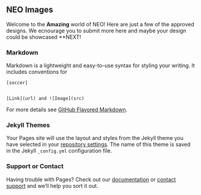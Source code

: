 ## NEO Images

Welcome to the **Amazing** world of NEO!  Here are just a few of the approved designs.  We ecnourage you to submit more here and maybe your design could be showcased **NEXT!

### Markdown

Markdown is a lightweight and easy-to-use syntax for styling your writing. It includes conventions for

```LOGOS HERE
[soccer] 


[Link](url) and ![Image](src)
```

For more details see [GitHub Flavored Markdown](https://guides.github.com/features/mastering-markdown/).

### Jekyll Themes

Your Pages site will use the layout and styles from the Jekyll theme you have selected in your [repository settings](https://github.com/OutSystemsCommunity/Neo/settings). The name of this theme is saved in the Jekyll `_config.yml` configuration file.

### Support or Contact

Having trouble with Pages? Check out our [documentation](https://help.github.com/categories/github-pages-basics/) or [contact support](https://github.com/contact) and we’ll help you sort it out.
